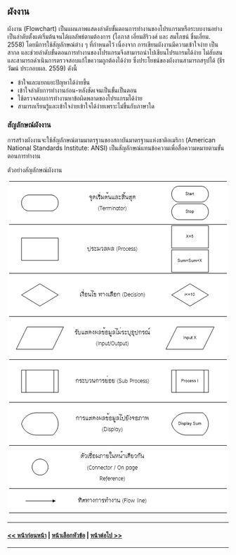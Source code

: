 ## ผังงาน
ผังงาน (Flowchart) เป็นแผนภาพแสดงลำดับขั้นตอนการทำงานของโปรแกรมหรือระบบงานอย่างเป็นลำดับตั้งแต่เริ่มต้นจนได้ผลลัพธ์ตามต้องการ (โอภาส เอี่ยมสิริวงศ์ และ สมโภชน์ ชื่นเอี่ยม. 2558) โดยมีการใช้สัญลักษณ์ต่าง ๆ ที่กำหนดไว้ เนื่องจาก การเขียนผังงานมีความเข้าใจง่าย เป็นสากล และช่วยลำดับขั้นตอนการทำงานของโปรแกรมจึงสามารถนำไปเขียนโปรแกรมได้ง่าย ไม่สับสน และสามารถดำเนินการตรวจสอบแก้ไขความถูกต้องได้ง่าย ซึ่งประโยชน์ของผังงานสามารถสรุปได้ (ธีรวัฒน์ ประกอบผล. 2559) ดังนี้
* ข้าใจและแยกแยะปัญหาได้ง่ายขึ้น
* เข้าใจลำดับการทำงานก่อน-หลังชัดเจนเป็นขั้นเป็นตอน
* ใช้ตรวจสอบการทำงานหาข้อผิดพลาดของโปรแกรมได้ง่าย
* สามารถเรียนรู้และเข้าใจง่ายเข้าใจได้ง่ายเพราะไม่ขึ้นกับภาษาใด

### สัญลักษณ์ผังงาน
การสร้างผังงานจะใช้สัญลักษณ์ตามมาตรฐานของสถาบันมาตรฐานแห่งชาติอเมริกา (American National Standards Institute: ANSI) เป็นสัญลักษณ์แทนข้อความเพื่อสื่อความหมายตามขั้นตอนการทำงาน 

ตัวอย่างสัญลักษณ์ผังงาน

<img src=img/0201-2.png>

---
#### [<< หน้าก่อนหน้า](0201.md) | [หน้าเลือกหัวข้อ](README.md) | [หน้าต่อไป >>](0203.md)
---

